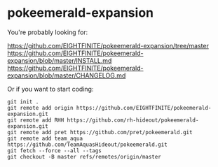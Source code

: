 # pokeemerald-expansion

You're probably looking for:

https://github.com/EIGHTFINITE/pokeemerald-expansion/tree/master  
https://github.com/EIGHTFINITE/pokeemerald-expansion/blob/master/INSTALL.md  
https://github.com/EIGHTFINITE/pokeemerald-expansion/blob/master/CHANGELOG.md

Or if you want to start coding:

```
git init .
git remote add origin https://github.com/EIGHTFINITE/pokeemerald-expansion.git
git remote add RHH https://github.com/rh-hideout/pokeemerald-expansion.git
git remote add pret https://github.com/pret/pokeemerald.git
git remote add team_aqua https://github.com/TeamAquasHideout/pokeemerald.git
git fetch --force --all --tags
git checkout -B master refs/remotes/origin/master

```
